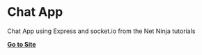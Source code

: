 # Chat App 
Chat App using Express and socket.io
from the Net Ninja tutorials

[**Go to Site**](https://my-chat-app-express.herokuapp.com://my-chat-app-express.herokuapp.com)
